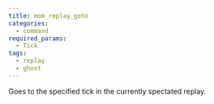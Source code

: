 ```yaml
---
title: mom_replay_goto
categories:
  - command
required_params:
  - Tick
tags:
  - replay
  - ghost
---
```


Goes to the specified tick in the currently spectated replay.
